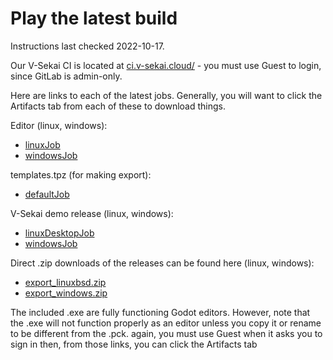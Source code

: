 # Play the latest build

Instructions last checked 2022-10-17.

Our V-Sekai CI is located at [ci.v-sekai.cloud/](https://ci.v-sekai.cloud) - you must use Guest to login, since GitLab is admin-only.

Here are links to each of the latest jobs. Generally, you will want to click the Artifacts tab from each of these to download things.

Editor (linux, windows):

* [linuxJob](https://ci.v-sekai.cloud/go/tab/build/detail/godot-groups-editor/latest/defaultStage/latest/linuxJob)
* [windowsJob](https://ci.v-sekai.cloud/go/tab/build/detail/godot-groups-editor/latest/defaultStage/latest/windowsJob)

templates.tpz (for making export):

* [defaultJob](https://ci.v-sekai.cloud/go/tab/build/detail/godot-groups-editor/latest/templateZipStage/latest/defaultJob)

V-Sekai demo release (linux, windows):

* [linuxDesktopJob](https://ci.v-sekai.cloud/go/tab/build/detail/groups-export/latest/exportStage/latest/linuxDesktopJob)
* [windowsJob](https://ci.v-sekai.cloud/go/tab/build/detail/groups-export/latest/exportStage/latest/windowsJob)

Direct .zip downloads of the releases can be found here (linux, windows):

* [export_linuxbsd.zip](https://ci.v-sekai.cloud/go/files/groups-export/latest/exportStage/latest/linuxDesktopJob/export_linuxbsd.zip)
* [export_windows.zip](https://ci.v-sekai.cloud/go/files/groups-export/latest/exportStage/latest/windowsJob/export_windows.zip)

The included .exe are fully functioning Godot editors. However, note that the .exe will not function properly as an editor unless you copy it or rename to be different from the .pck. again, you must use Guest when it asks you to sign in then, from those links, you can click the Artifacts tab
